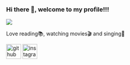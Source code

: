 ### Hi there 👋, welcome to my profile!!!
![](https://arturssmirnovs.github.io/github-profile-readme-generator/images/banner.png)

Love reading📚, watching movies🎬 and singing🎵

[<img src='https://cdn.jsdelivr.net/npm/simple-icons@3.0.1/icons/github.svg' alt='github' height='40'>](https://github.com/leecaixuan) 
[<img src='https://cdn.jsdelivr.net/npm/simple-icons@3.0.1/icons/instagram.svg' alt='instagram' height='40'>](https://www.instagram.com/lcx_lucy/)  

